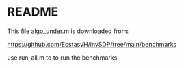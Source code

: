 # README

This file algo_under.m is downloaded from:

https://github.com/EcstasyH/invSDP/tree/main/benchmarks

use run_all.m to to run the benchmarks.

